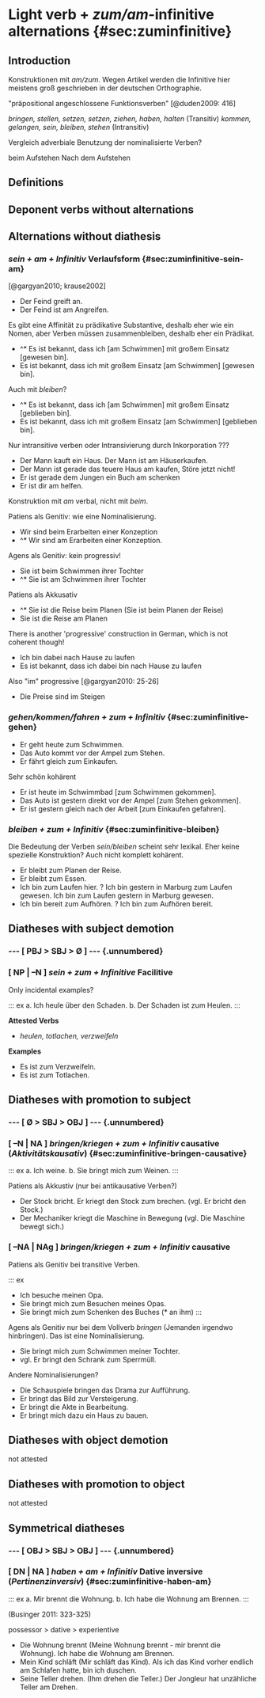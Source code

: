 # Light verb + *zum/am*-infinitive alternations {#sec:zuminfinitive}

## Introduction

Konstruktionen mit *am/zum*. Wegen Artikel werden die Infinitive hier meistens groß geschrieben in der deutschen Orthographie.

"präpositional angeschlossene Funktionsverben" [@duden2009: 416]

*bringen, stellen, setzen, setzen, ziehen, haben, halten* (Transitiv)
*kommen, gelangen, sein, bleiben, stehen* (Intransitiv)

Vergleich adverbiale Benutzung der nominalisierte Verben?

beim Aufstehen
Nach dem Aufstehen

## Definitions

## Deponent verbs without alternations

## Alternations without diathesis

### *sein + am + Infinitiv* Verlaufsform {#sec:zuminfinitive-sein-am}

[@gargyan2010; krause2002]

- Der Feind greift an.
- Der Feind ist am Angreifen.

Es gibt eine Affinität zu prädikative Substantive, deshalb eher wie ein Nomen, aber Verben müssen zusammenbleiben, deshalb eher ein Prädikat.

- ^* Es ist bekannt, dass ich [am Schwimmen] mit großem Einsatz [gewesen bin].
- Es ist bekannt, dass ich mit großem Einsatz [am Schwimmen] [gewesen bin].

Auch mit *bleiben*?

- ^* Es ist bekannt, dass ich [am Schwimmen] mit großem Einsatz [geblieben bin].
- Es ist bekannt, dass ich mit großem Einsatz [am Schwimmen] [geblieben bin].

Nur intransitive verben oder Intransivierung durch Inkorporation ???

- Der Mann kauft ein Haus. Der Mann ist am Häuserkaufen.
- Der Mann ist gerade das teuere Haus am kaufen, Störe jetzt nicht!
- Er ist gerade dem Jungen ein Buch am schenken
- Er ist dir am helfen.

Konstruktion mit *am* verbal, nicht mit *beim*. 

Patiens als Genitiv: wie eine Nominalisierung.

- Wir sind beim Erarbeiten einer Konzeption
- ^* Wir sind am Erarbeiten einer Konzeption.

Agens als Genitiv: kein progressiv!

- Sie ist beim Schwimmen ihrer Tochter 
- ^* Sie ist am Schwimmen ihrer Tochter

Patiens als Akkusativ

- ^* Sie ist die Reise beim Planen (Sie ist beim Planen der Reise)
- Sie ist die Reise am Planen

There is another 'progressive' construction in German, which is not coherent though!

- Ich bin dabei nach Hause zu laufen
- Es ist bekannt, dass ich dabei bin nach Hause zu laufen

Also "im" progressive [@gargyan2010: 25-26]

- Die Preise sind im Steigen

### *gehen/kommen/fahren + zum + Infinitiv* {#sec:zuminfinitive-gehen}

- Er geht heute zum Schwimmen.
- Das Auto kommt vor der Ampel zum Stehen.
- Er fährt gleich zum Einkaufen.

Sehr schön kohärent

- Er ist heute im Schwimmbad [zum Schwimmen gekommen].
- Das Auto ist gestern direkt vor der Ampel [zum Stehen gekommen].
- Er ist gestern gleich nach der Arbeit [zum Einkaufen gefahren].

### *bleiben + zum + Infinitiv* {#sec:zuminfinitive-bleiben}

Die Bedeutung der Verben *sein/bleiben* scheint sehr lexikal. Eher keine spezielle Konstruktion? Auch nicht komplett kohärent.

- Er bleibt zum Planen der Reise.
- Er bleibt zum Essen.
- Ich bin zum Laufen hier. ? Ich bin gestern in Marburg zum Laufen gewesen. Ich bin zum Laufen gestern in Marburg gewesen.
- Ich bin bereit zum Aufhören. ? Ich bin zum Aufhören bereit.

## Diatheses with subject demotion

### --- [ PBJ > SBJ > Ø ] --- {.unnumbered}

### [ NP | –N ] *sein + zum + Infinitive* Facilitive

Only incidental examples?

::: ex
a. Ich heule über den Schaden. 
b. Der Schaden ist zum Heulen.
:::

**Attested Verbs**

- *heulen, totlachen, verzweifeln*

**Examples**

- Es ist zum Verzweifeln.
- Es ist zum Totlachen.

## Diatheses with promotion to subject

### --- [ Ø > SBJ > OBJ ] --- {.unnumbered}

### [ –N | NA ] *bringen/kriegen + zum + Infinitiv* causative (*Aktivitätskausativ*) {#sec:zuminfinitive-bringen-causative}

::: ex
a. Ich weine.
b. Sie bringt mich zum Weinen. 
:::

Patiens als Akkustiv (nur bei antikausative Verben?)

- Der Stock bricht. Er kriegt den Stock zum brechen. (vgl. Er bricht den Stock.)
- Der Mechaniker kriegt die Maschine in Bewegung (vgl. Die Maschine bewegt sich.)

### [ –NA | NAg ] *bringen/kriegen + zum + Infinitiv* causative

Patiens als Genitiv bei transitive Verben.

::: ex
- Ich besuche meinen Opa.
- Sie bringt mich zum Besuchen meines Opas.
- Sie bringt mich zum Schenken des Buches (* an ihm)
:::

Agens als Genitiv nur bei dem Vollverb *bringen* (Jemanden irgendwo hinbringen). Das ist eine Nominalisierung.

- Sie bringt mich zum Schwimmen meiner Tochter.
- vgl. Er bringt den Schrank zum Sperrmüll.

Andere Nominalisierungen?

- Die Schauspiele bringen das Drama zur Aufführung.
- Er bringt das Bild zur Versteigerung.
- Er bringt die Akte in Bearbeitung.
- Er bringt mich dazu ein Haus zu bauen.

## Diatheses with object demotion

not attested

## Diatheses with promotion to object

not attested

## Symmetrical diatheses

### --- [ OBJ > SBJ > OBJ ] --- {.unnumbered}

### [ DN | NA ] *haben + am + Infinitiv* Dative inversive (*Pertinenzinversiv*) {#sec:zuminfinitive-haben-am}

::: ex
a. Mir brennt die Wohnung.
b. Ich habe die Wohnung am Brennen.
:::

(Businger 2011: 323-325)

possessor > dative > experientive

- Die Wohnung brennt (Meine Wohnung brennt - mir brennt die Wohnung). Ich habe die Wohnung am Brennen.
- Mein Kind schläft (Mir schläft das Kind). Als ich das Kind vorher endlich am Schlafen hatte, bin ich duschen.
- Seine Teller drehen. (Ihm drehen die Teller.) Der Jongleur hat unzähliche Teller am Drehen.


